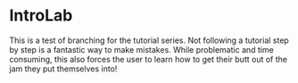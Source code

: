 # IntroLab

This is a test of branching for the tutorial series. 
Not following a tutorial step by step is a fantastic way to make mistakes.
While problematic and time consuming, this also forces the user to learn how to get their butt out of the jam they put themselves into!
